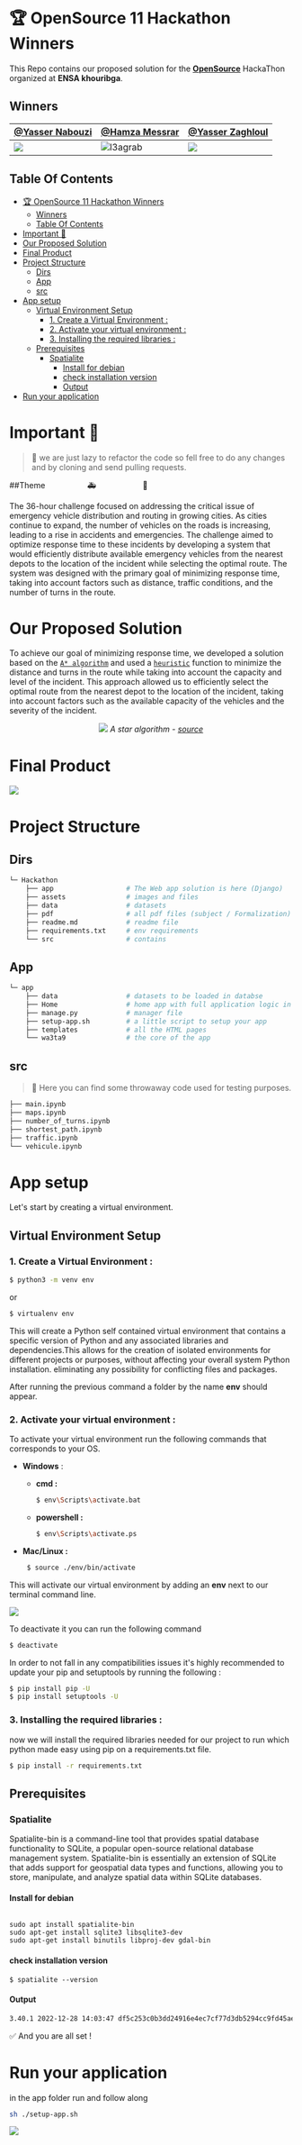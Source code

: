 # 🏆 OpenSource 11 Hackathon Winners
This Repo contains our proposed solution for the [**OpenSource**](https://opensource.rf.gd/) HackaThon organized at __ENSA khouribga__.



## Winners
| [@Yasser Nabouzi](https://github.com/NBGamer99)  | [@Hamza Messrar](https://github.com/ez7mz) | [@Yasser Zaghloul](https://github.com/zarhyas) |
| ------------- | ------------- | ------------- |
| ![](https://avatars.githubusercontent.com/u/80721528?v=4)  | ![l3agrab](https://avatars.githubusercontent.com/u/82721617?v=4)  | ![](https://avatars.githubusercontent.com/u/74158634?v=4)  |

## Table Of Contents
- [🏆 OpenSource 11 Hackathon Winners](#-opensource-11-hackathon-winners)
	- [Winners](#winners)
	- [Table Of Contents](#table-of-contents)
- [Important 🚨](#important-)
- [Our Proposed Solution](#our-proposed-solution)
- [Final Product](#final-product)
- [Project Structure](#project-structure)
	- [Dirs](#dirs)
	- [App](#app)
	- [src](#src)
- [App setup](#app-setup)
	- [Virtual Environment Setup](#virtual-environment-setup)
		- [1. Create a Virtual Environment :](#1-create-a-virtual-environment-)
		- [2. Activate your virtual environment :](#2-activate-your-virtual-environment-)
		- [3. Installing the required libraries :](#3-installing-the-required-libraries-)
	- [Prerequisites](#prerequisites)
		- [Spatialite](#spatialite)
			- [Install for debian](#install-for-debian)
			- [check installation version](#check-installation-version)
			- [Output](#output)
- [Run your application](#run-your-application)



# Important 🚨

> 🦥 we are just lazy to refactor the code so fell free to do any changes and by cloning and send pulling requests.

##Theme  &nbsp;&nbsp;&nbsp;&nbsp;&nbsp;&nbsp;&nbsp;&nbsp;&nbsp;&nbsp;&nbsp;&nbsp;&nbsp;&nbsp;&nbsp;&nbsp;&nbsp;&nbsp;🚑&nbsp;&nbsp;&nbsp;&nbsp;&nbsp;&nbsp;&nbsp;&nbsp;&nbsp;&nbsp;&nbsp;&nbsp;&nbsp;&nbsp;&nbsp;&nbsp;&nbsp;&nbsp;&nbsp;&nbsp;&nbsp;🚓



The 36-hour challenge focused on addressing the critical issue of emergency vehicle distribution and routing in growing cities. As cities continue to expand, the number of vehicles on the roads is increasing, leading to a rise in accidents and emergencies. The challenge aimed to optimize response time to these incidents by developing a system that would efficiently distribute available emergency vehicles from the nearest depots to the location of the incident while selecting the optimal route. The system was designed with the primary goal of minimizing response time, taking into account factors such as distance, traffic conditions, and the number of turns in the route.

# Our Proposed Solution

To achieve our goal of minimizing response time, we developed a solution based on the [`A* algorithm`](https://en.wikipedia.org/wiki/A*_search_algorithm) and used a [`heuristic`](https://en.wikipedia.org/wiki/Heuristic_(computer_science)) function to minimize the distance and turns in the route while taking into account the capacity and level of the incident. This approach allowed us to efficiently select the optimal route from the nearest depot to the location of the incident, taking into account factors such as the available capacity of the vehicles and the severity of the incident.

<center>

![](./assets/ezgif-3-c07f664fbb.gif)
*A star algorithm - [source](https://en.wikipedia.org/wiki/A*_search_algorithm)*
</center>

# Final Product

![](./assets/ezgif-3-51535799d6.gif)

# Project Structure
## Dirs
```bash
└─ Hackathon
	├── app                  # The Web app solution is here (Django)
	├── assets				 # images and files
	├── data				 # datasets
	├── pdf					 # all pdf files (subject / Formalization)
	├── readme.md            # readme file
	├── requirements.txt     # env requirements
	└── src                  # contains
```
## App
```bash
└─ app
	├── data    			 # datasets to be loaded in databse
	├── Home				 # home app with full application logic in views
	├── manage.py			 # manager file
	├── setup-app.sh		 # a little script to setup your app
	├── templates			 # all the HTML pages
	└── wa3ta9				 # the core of the app

```

## src
>🧯 Here you can find some throwaway code used for testing purposes.
```bash
├── main.ipynb
├── maps.ipynb
├── number_of_turns.ipynb
├── shortest_path.ipynb
├── traffic.ipynb
└── vehicule.ipynb
```

# App setup

Let's start by creating a virtual environment.

## Virtual Environment Setup
### 1. Create a Virtual Environment :

```bash
$ python3 -m venv env
```

or

```bash
$ virtualenv env
```

This will create a Python self contained virtual environment that contains a specific version of Python and any associated libraries and dependencies.This allows for the creation of isolated environments for different projects or purposes, without affecting your overall system Python installation. eliminating any possibility for conflicting files and packages.

After running the previous command a folder by the name **env** should appear.


### 2. Activate your virtual environment :

To activate your virtual environment run the following commands that corresponds to your OS.

- **Windows** :
    - **cmd :**

        ```bash
        $ env\Scripts\activate.bat
        ```

    - **powershell :**

        ```bash
        $ env\Scripts\activate.ps
        ```

- **Mac/Linux :**


    ```bash
     $ source ./env/bin/activate
    ```


This will activate our virtual environment by adding an **env** next to our terminal command line.

![](./assets/Screenshot_2023-05-10_21-16-31.png)

To deactivate it you can run the following command

```bash
$ deactivate
```

In order to not fall in any compatibilities issues it's highly recommended to update your pip and setuptools by running the following :

```bash
$ pip install pip -U
$ pip install setuptools -U
```

### 3. Installing the required libraries :

now we will install the required libraries needed for our project to run which python made easy using pip on a requirements.txt file.

```bash
$ pip install -r requirements.txt
```


## Prerequisites
### Spatialite
Spatialite-bin is a command-line tool that provides spatial database functionality to SQLite, a popular open-source relational database management system. Spatialite-bin is essentially an extension of SQLite that adds support for geospatial data types and functions, allowing you to store, manipulate, and analyze spatial data within SQLite databases.

#### Install for debian
```shell

sudo apt install spatialite-bin
sudo apt-get install sqlite3 libsqlite3-dev
sudo apt-get install binutils libproj-dev gdal-bin
```

#### check installation version
```shell
$ spatialite --version
```

#### Output

```txt
3.40.1 2022-12-28 14:03:47 df5c253c0b3dd24916e4ec7cf77d3db5294cc9fd45ae7b9c5e82ad8197f3alt1
```

✅ And you are all set !


# Run your application


in the app folder run and follow along
```bash
sh ./setup-app.sh
```

![](./assets/hackkkkk.gif)

